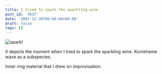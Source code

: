 ```yaml
---
title: I tried to spark the sparkling wine
post_id: '3637'
date: '2007-12-30T00:00:00+09:00'
draft: false
tags: []
---
```


![spark!](https://danmaq.com/image/illustrations/mono/2008/spark_s.jpg)

It depicts the moment when I tried to spark the sparkling wine. Komehame wave as a subspecies.

Inner ring material that I drew on improvisation.